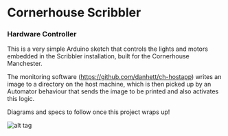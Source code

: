 # Cornerhouse Scribbler

### Hardware Controller

This is a very simple Arduino sketch that controls the lights and motors embedded in the Scribbler installation, built for the Cornerhouse Manchester. 

The monitoring software (https://github.com/danhett/ch-hostapp) writes an image to a directory on the host machine, which is then picked up by an Automator behaviour that sends the image to be printed and also activates this logic. 

Diagrams and specs to follow once this project wraps up!

![alt tag](http://danhett.com/cornerhouse/scribbler.png)
